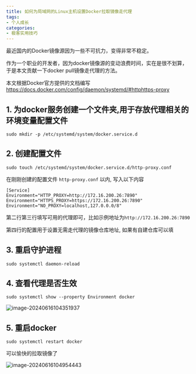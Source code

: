 ```yaml
---
title: 如何为局域网的Linux主机设置Docker拉取镜像走代理
tags:
- 个人成长
categories:
- 极客实用技巧
---
```


最近国内的Docker镜像源因为一些不可抗力，变得非常不稳定。

作为一个职业的开发者，因为docker镜像源的变动浪费时间，实在是很不划算，于是本文贡献一下docker pull镜像走代理的方法。


本文根据Docker官方提供的文档编写 https://docs.docker.com/config/daemon/systemd/#httphttps-proxy


## 1. 为docker服务创建一个文件夹,用于存放代理相关的环境变量配置文件

```
sudo mkdir -p /etc/systemd/system/docker.service.d
```


## 2. 创建配置文件

```
sudo touch /etc/systemd/system/docker.service.d/http-proxy.conf
```

在刚刚创建的配置文件 `http-proxy.conf` 以内, 写入以下内容

```
[Service]
Environment="HTTP_PROXY=http://172.16.200.26:7890"
Environment="HTTPS_PROXY=https://172.16.200.26:7890"
Environment="NO_PROXY=localhost,127.0.0.0/8"
```

第二行第三行填写可用的代理即可，比如示例地址为`http://172.16.200.26:7890` 

第四行的配置用于设置无需走代理的镜像仓库地址, 如果有自建仓库可以填


## 3. 重启守护进程

```
sudo systemctl daemon-reload
```

## 4. 查看代理是否生效

```
sudo systemctl show --property Environment docker
```

![image-20240616104351937](https://cdn.fangyuanxiaozhan.com/assets/1718505834842STASM0TE.png)

## 5. 重启docker

```
sudo systemctl restart docker
```

可以愉快的拉取镜像了

![image-20240616104954443](https://cdn.fangyuanxiaozhan.com/assets/1718506197134tKdPkARQ.png)


